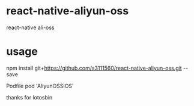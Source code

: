 # react-native-aliyun-oss

react-native ali-oss

# usage

npm install git+https://github.com/s3111560/react-native-aliyun-oss.git --save

Podfile
  pod 'AliyunOSSiOS'


thanks for lotosbin
